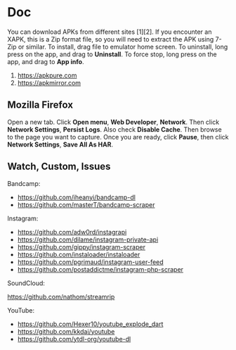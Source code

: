 # Doc

You can download APKs from different sites [1][2]. If you encounter an XAPK,
this is a Zip format file, so you will need to extract the APK using 7-Zip or
similar. To install, drag file to emulator home screen. To uninstall, long press
on the app, and drag to **Uninstall**. To force stop, long press on the app, and
drag to **App info**.

1. https://apkpure.com
2. https://apkmirror.com

## Mozilla Firefox

Open a new tab. Click **Open menu**, **Web Developer**, **Network**. Then click
**Network Settings**, **Persist Logs**. Also check **Disable Cache**. Then
browse to the page you want to capture. Once you are ready, click **Pause**,
then click **Network Settings**, **Save All As HAR**.

## Watch, Custom, Issues

Bandcamp:

- https://github.com/iheanyi/bandcamp-dl
- https://github.com/masterT/bandcamp-scraper

Instagram:

- https://github.com/adw0rd/instagrapi
- https://github.com/dilame/instagram-private-api
- https://github.com/gippy/instagram-scraper
- https://github.com/instaloader/instaloader
- https://github.com/pgrimaud/instagram-user-feed
- https://github.com/postaddictme/instagram-php-scraper

SoundCloud:

https://github.com/nathom/streamrip

YouTube:

- <https://github.com/Hexer10/youtube_explode_dart>
- https://github.com/kkdai/youtube
- https://github.com/ytdl-org/youtube-dl
